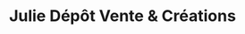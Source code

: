 ---
title: "Julie Dépôt Vente & Créations"
url: /douarnenez/julie-depot-vente-et-creations/
shop: vêtements
---